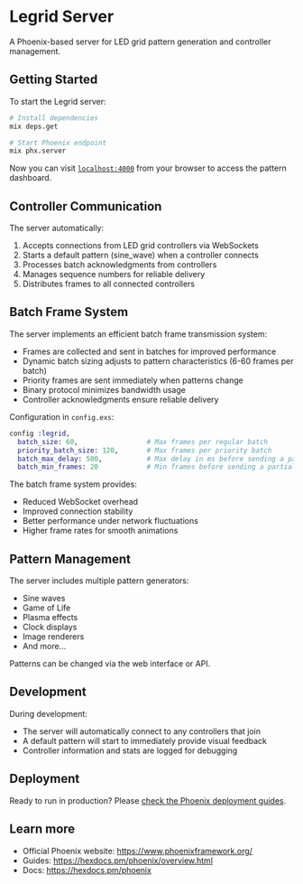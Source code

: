 # Legrid Server

A Phoenix-based server for LED grid pattern generation and controller management.

## Getting Started

To start the Legrid server:

```bash
# Install dependencies
mix deps.get

# Start Phoenix endpoint
mix phx.server
```

Now you can visit [`localhost:4000`](http://localhost:4000) from your browser to access the pattern dashboard.

## Controller Communication

The server automatically:

1. Accepts connections from LED grid controllers via WebSockets
2. Starts a default pattern (sine_wave) when a controller connects
3. Processes batch acknowledgments from controllers
4. Manages sequence numbers for reliable delivery
5. Distributes frames to all connected controllers

## Batch Frame System

The server implements an efficient batch frame transmission system:

- Frames are collected and sent in batches for improved performance
- Dynamic batch sizing adjusts to pattern characteristics (6-60 frames per batch)
- Priority frames are sent immediately when patterns change
- Binary protocol minimizes bandwidth usage
- Controller acknowledgments ensure reliable delivery

Configuration in `config.exs`:

```elixir
config :legrid,
  batch_size: 60,                 # Max frames per regular batch
  priority_batch_size: 120,       # Max frames per priority batch
  batch_max_delay: 500,           # Max delay in ms before sending a partial batch
  batch_min_frames: 20            # Min frames before sending a partial batch
```

The batch frame system provides:

- Reduced WebSocket overhead
- Improved connection stability
- Better performance under network fluctuations
- Higher frame rates for smooth animations

## Pattern Management

The server includes multiple pattern generators:

- Sine waves
- Game of Life
- Plasma effects
- Clock displays
- Image renderers
- And more...

Patterns can be changed via the web interface or API.

## Development

During development:

- The server will automatically connect to any controllers that join
- A default pattern will start to immediately provide visual feedback
- Controller information and stats are logged for debugging

## Deployment

Ready to run in production? Please [check the Phoenix deployment guides](https://hexdocs.pm/phoenix/deployment.html).

## Learn more

- Official Phoenix website: https://www.phoenixframework.org/
- Guides: https://hexdocs.pm/phoenix/overview.html
- Docs: https://hexdocs.pm/phoenix
